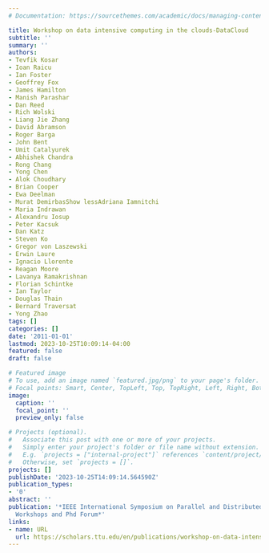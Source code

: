 ```yaml
---
# Documentation: https://sourcethemes.com/academic/docs/managing-content/

title: Workshop on data intensive computing in the clouds-DataCloud
subtitle: ''
summary: ''
authors:
- Tevfik Kosar
- Ioan Raicu
- Ian Foster
- Geoffrey Fox
- James Hamilton
- Manish Parashar
- Dan Reed
- Rich Wolski
- Liang Jie Zhang
- David Abramson
- Roger Barga
- John Bent
- Umit Catalyurek
- Abhishek Chandra
- Rong Chang
- Yong Chen
- Alok Choudhary
- Brian Cooper
- Ewa Deelman
- Murat DemirbasShow lessAdriana Iamnitchi
- Maria Indrawan
- Alexandru Iosup
- Peter Kacsuk
- Dan Katz
- Steven Ko
- Gregor von Laszewski
- Erwin Laure
- Ignacio Llorente
- Reagan Moore
- Lavanya Ramakrishnan
- Florian Schintke
- Ian Taylor
- Douglas Thain
- Bernard Traversat
- Yong Zhao
tags: []
categories: []
date: '2011-01-01'
lastmod: 2023-10-25T10:09:14-04:00
featured: false
draft: false

# Featured image
# To use, add an image named `featured.jpg/png` to your page's folder.
# Focal points: Smart, Center, TopLeft, Top, TopRight, Left, Right, BottomLeft, Bottom, BottomRight.
image:
  caption: ''
  focal_point: ''
  preview_only: false

# Projects (optional).
#   Associate this post with one or more of your projects.
#   Simply enter your project's folder or file name without extension.
#   E.g. `projects = ["internal-project"]` references `content/project/deep-learning/index.md`.
#   Otherwise, set `projects = []`.
projects: []
publishDate: '2023-10-25T14:09:14.564590Z'
publication_types:
- '0'
abstract: ''
publication: '*IEEE International Symposium on Parallel and Distributed Processing
  Workshops and Phd Forum*'
links:
- name: URL
  url: https://scholars.ttu.edu/en/publications/workshop-on-data-intensive-computing-in-the-clouds-datacloud
---
```

